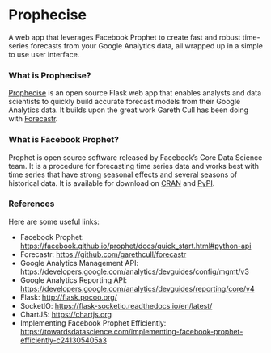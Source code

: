 # Prophecise
A web app that leverages Facebook Prophet to create fast and robust time-series forecasts from your Google Analytics data, all wrapped up in a simple to use user interface.

### What is Prophecise?

<a href='https://prophecise.com'>Prophecise</a> is an open source Flask web app that enables analysts and data scientists to quickly build accurate forecast models from their Google Analytics data. It builds upon the great work Gareth Cull has been doing with <a href="https://github.com/garethcull/forecastr">Forecastr</a>.

### What is Facebook Prophet?

Prophet is open source software released by Facebook’s Core Data Science team. It is a procedure for forecasting time series data and works best with time series that have strong seasonal effects and several seasons of historical data. It is available for download on <a href="https://cran.r-project.org/package=prophet">CRAN</a> and <a href="https://pypi.python.org/pypi/fbprophet/">PyPI</a>.

### References

Here are some useful links:

- Facebook Prophet: https://facebook.github.io/prophet/docs/quick_start.html#python-api
- Forecastr: https://github.com/garethcull/forecastr
- Google Analytics Management API: https://developers.google.com/analytics/devguides/config/mgmt/v3
- Google Analytics Reporting API: https://developers.google.com/analytics/devguides/reporting/core/v4
- Flask: http://flask.pocoo.org/
- SocketIO: https://flask-socketio.readthedocs.io/en/latest/
- ChartJS: https://chartjs.org
- Implementing Facebook Prophet Efficiently: https://towardsdatascience.com/implementing-facebook-prophet-efficiently-c241305405a3